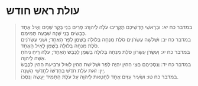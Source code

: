 # עולת ראש חודש

> במדבר כח יא: וּבְרָאשֵׁי חָדְשֵׁיכֶם תַּקְרִיבוּ עֹלָה לַיהוָה:  פָּרִים בְּנֵי בָקָר שְׁנַיִם וְאַיִל אֶחָד כְּבָשִׂים בְּנֵי שָׁנָה שִׁבְעָה תְּמִימִם.  
> במדבר כח יב: וּשְׁלֹשָׁה עֶשְׂרֹנִים סֹלֶת מִנְחָה בְּלוּלָה בַשֶּׁמֶן לַפָּר הָאֶחָד; וּשְׁנֵי עֶשְׂרֹנִים סֹלֶת מִנְחָה בְּלוּלָה בַשֶּׁמֶן לָאַיִל הָאֶחָד.  
> במדבר כח יג: וְעִשָּׂרֹן עִשָּׂרוֹן סֹלֶת מִנְחָה בְּלוּלָה בַשֶּׁמֶן לַכֶּבֶשׂ הָאֶחָד; עֹלָה רֵיחַ נִיחֹחַ אִשֶּׁה לַיהוָה.  
> במדבר כח יד: וְנִסְכֵּיהֶם חֲצִי הַהִין יִהְיֶה לַפָּר וּשְׁלִישִׁת הַהִין לָאַיִל וּרְבִיעִת הַהִין לַכֶּבֶשׂ יָיִן:  זֹאת עֹלַת חֹדֶשׁ בְּחָדְשׁוֹ לְחָדְשֵׁי הַשָּׁנָה.  
> במדבר כח טו: וּשְׂעִיר עִזִּים אֶחָד לְחַטָּאת לַיהוָה עַל עֹלַת הַתָּמִיד יֵעָשֶׂה וְנִסְכּוֹ.   
 

